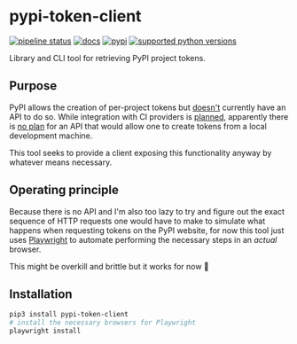 # pypi-token-client

[![pipeline status](https://gitlab.com/smheidrich/pypi-token-client/badges/main/pipeline.svg?style=flat-square)](https://gitlab.com/smheidrich/pypi-token-client/-/commits/main)
[![docs](https://img.shields.io/badge/docs-online-brightgreen?style=flat-square)](https://smheidrich.gitlab.io/pypi-token-client/)
[![pypi](https://img.shields.io/pypi/v/pypi-token-client)](https://pypi.org/project/pypi-token-client/)
[![supported python versions](https://img.shields.io/pypi/pyversions/pypi-token-client)](https://pypi.org/project/pypi-token-client/)

Library and CLI tool for retrieving PyPI project tokens.

## Purpose

PyPI allows the creation of per-project tokens but
[doesn't](https://github.com/pypi/warehouse/issues/6396) currently have an API
to do so. While integration with CI providers is
[planned](https://github.com/pypi/warehouse/issues/6396#issuecomment-1345585291),
apparently there is
[no plan](https://github.com/pypi/warehouse/issues/6396#issuecomment-1345667940)
for an API that would allow one to create tokens from a local development
machine.

This tool seeks to provide a client exposing this functionality anyway by
whatever means necessary.

## Operating principle

Because there is no API and I'm also too lazy to try and figure out the exact
sequence of HTTP requests one would have to make to simulate what happens when
requesting tokens on the PyPI website, for now this tool just uses
[Playwright](https://playwright.dev/python/) to automate performing the
necessary steps in an *actual* browser.

This might be overkill and brittle but it works for now 🤷

## Installation

```bash
pip3 install pypi-token-client
# install the necessary browsers for Playwright
playwright install
```
